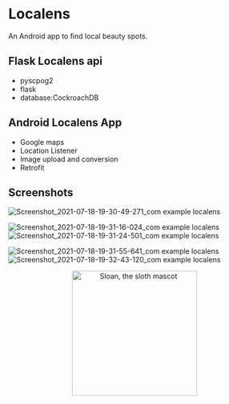 # Localens

An Android app to find local beauty spots.

## Flask Localens api  
- pyscpog2
- flask
- database:CockroachDB

## Android Localens App
- Google maps 
- Location Listener
- Image upload and conversion
- Retrofit

## Screenshots

![Screenshot_2021-07-18-19-30-49-271_com example localens](https://user-images.githubusercontent.com/68494604/126072820-4da77877-c85f-499e-855c-fd77d720a25e.jpg)


![Screenshot_2021-07-18-19-31-16-024_com example localens](https://user-images.githubusercontent.com/68494604/126072824-159dabe7-0421-4b59-86d6-97d8c38e3251.jpg)
![Screenshot_2021-07-18-19-31-24-501_com example localens](https://user-images.githubusercontent.com/68494604/126072828-0270626c-4725-4f8a-b5ee-d4eb58068ed9.jpg)

![Screenshot_2021-07-18-19-31-55-641_com example localens](https://user-images.githubusercontent.com/68494604/126072815-6c01dc50-b323-4417-924c-ab709c48fe35.jpg)
![Screenshot_2021-07-18-19-32-43-120_com example localens](https://user-images.githubusercontent.com/68494604/126073284-5f24d03d-2a0d-4c85-8d6b-351130288ac2.jpg)
<p align="center">
  <img alt="Sloan, the sloth mascot" width="250px" src="https://user-images.githubusercontent.com/68494604/120436157-39627380-c39c-11eb-89cf-58089fb1032d.gif">
   <br>
</p>
